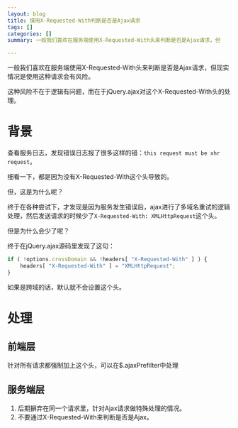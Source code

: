 ```yaml
---
layout: blog
title: 慎用X-Requested-With判断是否是Ajax请求
tags: []
categories: []
summary: 一般我们喜欢在服务端使用X-Requested-With头来判断是否是Ajax请求，但

---
```


一般我们喜欢在服务端使用X-Requested-With头来判断是否是Ajax请求，但现实情况是使用这种请求会有风险。

这种风险不在于逻辑有问题，而在于jQuery.ajax对这个X-Requested-With头的处理。

# 背景

查看服务日志，发现错误日志报了很多这样的错：`this request must be xhr request`。

细看一下，都是因为没有X-Requested-With这个头导致的。

但，这是为什么呢？

终于在各种尝试下，才发现是因为服务发生错误后，ajax进行了多域名重试的逻辑处理，然后发送请求的时候少了`X-Requested-With: XMLHttpRequest`这个头。

但是为什么会少了呢？

终于在jQuery.ajax源码里发现了这句：

```js
if ( !options.crossDomain && !headers[ "X-Requested-With" ] ) {
	headers[ "X-Requested-With" ] = "XMLHttpRequest";
}
```

如果是跨域的话，默认就不会设置这个头。

# 处理

## 前端层

针对所有请求都强制加上这个头，可以在$.ajaxPrefilter中处理

## 服务端层

1. 后期摒弃在同一个请求里，针对Ajax请求做特殊处理的情况。
2. 不要通过X-Requested-With来判断是否是Ajax。
